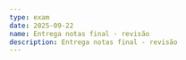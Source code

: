 ```yaml
---
type: exam
date: 2025-09-22
name: Entrega notas final - revisão
description: Entrega notas final - revisão
---
```


